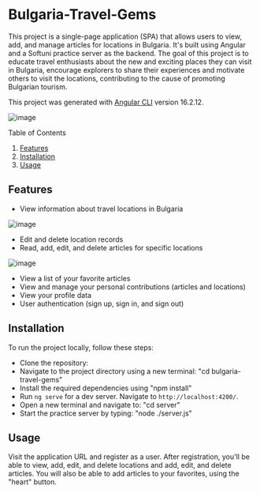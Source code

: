 # Bulgaria-Travel-Gems
This project is a single-page application (SPA) that allows users to view, add, and manage articles for locations in Bulgaria. It's built using Angular and a Softuni practice server as the backend. The goal of this project is to educate travel enthusiasts about the new and exciting places they can visit in Bulgaria, encourage explorers to share their experiences and motivate others to visit the locations, contributing to the cause of promoting Bulgarian tourism. 

This project was generated with [Angular CLI](https://github.com/angular/angular-cli) version 16.2.12.

![image](https://github.com/VeselinaSidova/Bulgaria-Travel-Gems/assets/83277433/5edf5d11-a7da-46c7-8064-5fbf068e3eb6)

Table of Contents

   1. [Features](#features)
   2. [Installation](#installation)
   3. [Usage](#usage)

## Features
* View information about travel locations in Bulgaria
  
 ![image](https://github.com/VeselinaSidova/Bulgaria-Travel-Gems/assets/83277433/78424937-061b-4650-b27e-7fb72d0aacb2)

* Edit and delete location records
* Read, add, edit, and delete articles for specific locations
  
 ![image](https://github.com/VeselinaSidova/Bulgaria-Travel-Gems/assets/83277433/b7a43590-8cdd-49d8-981e-1dcfd83e3589)

* View a list of your favorite articles
* View and manage your personal contributions (articles and locations)
* View your profile data
* User authentication (sign up, sign in, and sign out)

## Installation
To run the project locally, follow these steps:

- Clone the repository:
- Navigate to the project directory using a new terminal: "cd bulgaria-travel-gems"
- Install the required dependencies using "npm install"
- Run `ng serve` for a dev server. Navigate to `http://localhost:4200/`. 
- Open a new terminal and navigate to: "cd server"
- Start the practice server by typing: "node ./server.js"


## Usage
Visit the application URL and register as a user. After registration, you'll be able to view, add, edit, and delete locations and add, edit, and delete articles. You will also be able to add articles to your favorites, using the "heart" button.
